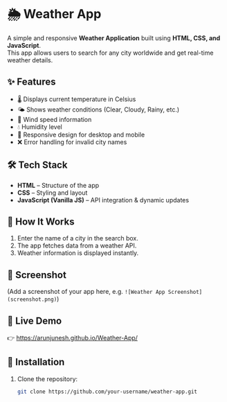 # 🌦 Weather App  

A simple and responsive **Weather Application** built using **HTML, CSS, and JavaScript**.  
This app allows users to search for any city worldwide and get real-time weather details.  

## ✨ Features  
- 🌡 Displays current temperature in Celsius  
- 🌤 Shows weather conditions (Clear, Cloudy, Rainy, etc.)  
- 💨 Wind speed information  
- 💧 Humidity level  
- 📱 Responsive design for desktop and mobile  
- ❌ Error handling for invalid city names  

## 🛠 Tech Stack  
- **HTML** – Structure of the app  
- **CSS** – Styling and layout  
- **JavaScript (Vanilla JS)** – API integration & dynamic updates  

## 🚀 How It Works  
1. Enter the name of a city in the search box.  
2. The app fetches data from a weather API.  
3. Weather information is displayed instantly.  

## 📸 Screenshot  
(Add a screenshot of your app here, e.g. `![Weather App Screenshot](screenshot.png)`)  

## 🔗 Live Demo  

👉 https://arunjunesh.github.io/Weather-App/

## 📂 Installation  
1. Clone the repository:  
   ```bash
   git clone https://github.com/your-username/weather-app.git
